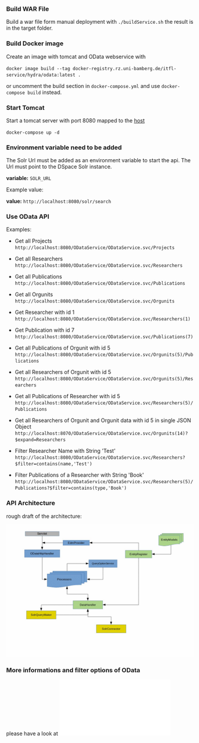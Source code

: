 ### Build WAR File
Build a war file form manual deployment with `./buildService.sh` the result is in the target
folder.


### Build Docker image
Create an image with tomcat and OData webservice with

`docker image build --tag docker-registry.rz.uni-bamberg.de/itfl-service/hydra/odata:latest .`

or uncomment the build section in `docker-compose.yml` and use `docker-compose build`
instead.


### Start Tomcat
Start a tomcat server with port 8080 mapped to the
[host](http://localhost:8080)

`docker-compose up -d`


### Environment variable need to be added

The Solr Url must be added as an environment variable to start the api. The Url must point to the DSpace Solr instance.

**variable:** `SOLR_URL`

Example value:

**value:** `http://localhost:8080/solr/search`




### Use OData API

Examples:

* Get all Projects
`http://localhost:8080/ODataService/ODataService.svc/Projects`

* Get all Researchers
`http://localhost:8080/ODataService/ODataService.svc/Researchers`

* Get all Publications
`http://localhost:8080/ODataService/ODataService.svc/Publications`

* Get all Orgunits
`http://localhost:8080/ODataService/ODataService.svc/Orgunits`

* Get Researcher with id 1
`http://localhost:8080/ODataService/ODataService.svc/Researchers(1)`

* Get Publication with id 7
`http://localhost:8080/ODataService/ODataService.svc/Publications(7)`

* Get all Publications of Orgunit with id 5
`http://localhost:8080/ODataService/ODataService.svc/Orgunits(5)/Publications`

* Get all Researchers of Orgunit with id 5
`http://localhost:8080/ODataService/ODataService.svc/Orgunits(5)/Researchers`

* Get all Publications of Researcher with id 5
`http://localhost:8080/ODataService/ODataService.svc/Researchers(5)/Publications`

* Get all Researchers of Orgunit and Orgunit data with id 5 in single JSON Object
`http://localhost:8070/ODataService/ODataService.svc/Orgunits(14)?$expand=Researchers`

* Filter Researcher Name with String 'Test'
`http://localhost:8080/ODataService/ODataService.svc/Researchers?$filter=contains(name,'Test')`

* Filter Publications of a Researcher with String 'Book'
`http://localhost:8080/ODataService/ODataService.svc/Researchers(5)/Publications?$filter=contains(type,'Book')`

### API Architecture
rough draft of the architecture:

![](odata-architecture.jpg)

### More informations and filter options of OData

please have a look at ![odata.pdf](odata.pdf)
